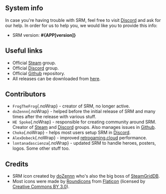 ## System info

In case you're having trouble with SRM, feel free to visit [Discord](https://discord.gg/nxxzBPJ) and ask for our help. In order for us to help you, we would like you to provide this info:

* SRM version: **#{APP[version]}**

## Useful links

* Official [Steam](http://steamcommunity.com/groups/steamrommanager) group.
* Official [Discord](https://discord.gg/nxxzBPJ) group.
* Official [Github](https://github.com/doZennn/steam-rom-manager) repository.
* All releases can be downloaded from [here](https://github.com/doZennn/steam-rom-manager/releases).

## Contributors
* `FrogTheFrog`{.noWrap} - creator of SRM, no longer active.
* `doZennn`{.noWrap} - helped before the initial release of SRM and many times after the release with various stuff.
* `HE Spoke`{.noWrap} - responsible for creating community around SRM. Creator of [Steam](http://steamcommunity.com/groups/steamrommanager) and [Discord](https://discord.gg/nxxzBPJ) groups. Also manages issues in [Github](https://github.com/doZennn/steam-rom-manager).
* `Choko`{.noWrap} - helps most users setup SRM in [Discord](https://discord.gg/nxxzBPJ).
* `AlexDobeck`{.noWrap} - improved [retrogaming.cloud](http://retrogaming.cloud/) performance.
* `lontanadascienza`{.noWrap} - updated SRM to handle heroes, posters, logos. Some other stuff too.

## Credits

* SRM icon created by [doZennn](https://www.reddit.com/user/dozennn) who's also the big boss of [SteamGridDB](http://www.steamgriddb.com/).
* Most icons were made by [Roundicons](https://www.flaticon.com/authors/roundicons) from [Flaticon](https://www.flaticon.com) (licensed by [Creative Commons BY 3.0](http://creativecommons.org/licenses/by/3.0/)).
